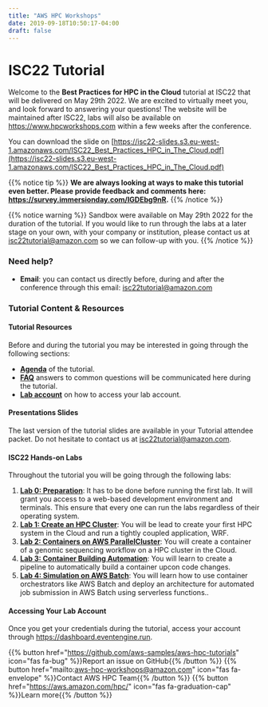 ```yaml
---
title: "AWS HPC Workshops"
date: 2019-09-18T10:50:17-04:00
draft: false
---
```


# ISC22 Tutorial

Welcome to the **Best Practices for HPC in the Cloud** tutorial at ISC22 that will be delivered on May 29th 2022. We are excited to virtually meet you, and look forward to answering your questions!
The website will be maintained after ISC22, labs will also be available on https://www.hpcworkshops.com within a few weeks after the conference.

You can download the slide on [https://isc22-slides.s3.eu-west-1.amazonaws.com/ISC22_Best_Practices_HPC_in_The_Cloud.pdf](https://isc22-slides.s3.eu-west-1.amazonaws.com/ISC22_Best_Practices_HPC_in_The_Cloud.pdf)

{{% notice tip %}}
**We are always looking at ways to make this tutorial even better. Please provide feedback and comments here: https://survey.immersionday.com/IGDEbg9nR.**
{{% /notice %}}


{{% notice warning %}}
Sandbox were available on May 29th 2022 for the duration of the tutorial. If you would like to run through the labs at a later stage on your own, with your company or institution, please contact us at isc22tutorial@amazon.com so we can follow-up with you.
{{% /notice %}}


### Need help?

- **Email**: you can contact us directly before, during and after the conference through this email: isc22tutorial@amazon.com

### Tutorial Content & Resources

#### Tutorial Resources

Before and during the tutorial you may be interested in going through the following sections:

- **[Agenda](/01-hpc-overview/00-agenda.html)** of the tutorial.
- **[FAQ](/01-hpc-overview/01-updates.md)** answers to common questions will be communicated here during the tutorial.
- **[Lab account](/02-aws-getting-started/03-access-aws.html)** on how to access your lab account.

#### Presentations Slides

The last version of the tutorial slides are available in your Tutorial attendee packet. Do not hesitate to contact us at isc22tutorial@amazon.com.

#### ISC22 Hands-on Labs

Throughout the tutorial you will be going through the following labs:

1. **[Lab 0: Preparation](/01-hpc-overview/00-agenda.html)**: It has to be done before running the first lab. It will grant you access to a web-based development environment and terminals. This ensure that every one can run the labs regardless of their operating system.
2. **[Lab 1: Create an HPC Cluster](/03-hpc-aws-parallelcluster-workshop.html)**: You will be lead to create your first HPC system in the Cloud and run a tightly coupled application, WRF.
3. **[Lab 2: Containers on AWS ParallelCluster](/04-container-parallelcluster.html)**: You will create a container of a genomic sequencing workflow on a HPC cluster in the Cloud.
4. **[Lab 3: Container Building Automation](/05-cicd-pipeline.html)**: You will learn to create a pipeline to automatically build a container upcon code changes.
5. **[Lab 4: Simulation on AWS Batch](/06-batch-automation.html)**: You will learn how to use container orchestrators like AWS Batch and deploy an architecture for automated job submission in AWS Batch using serverless functions..


#### Accessing Your Lab Account
Once you get your credentials during the tutorial, access your account through https://dashboard.eventengine.run.

{{% button href="https://github.com/aws-samples/aws-hpc-tutorials" icon="fas fa-bug" %}}Report an issue on GitHub{{% /button %}}
{{% button href="mailto:aws-hpc-workshops@amazon.com" icon="fas fa-envelope" %}}Contact AWS HPC Team{{% /button %}}
{{% button href="https://aws.amazon.com/hpc/" icon="fas fa-graduation-cap" %}}Learn more{{% /button %}}

